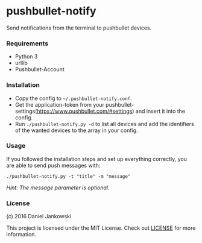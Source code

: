# pushbullet-notify 

Send notifications from the terminal to pushbullet devices.


### Requirements

- Python 3
- urllib
- Pushbullet-Account


### Installation

- Copy the config to `~/.pushbullet-notify.conf`.
- Get the application-token from your pushbullet-settings(https://www.pushbullet.com/#settings)
  and insert it into the config.
- Run `./pushbullet-notify.py -d` to list all devices and add the identifiers
  of the wanted devices to the array in your config.


### Usage

If you followed the installation steps and set up everything correctly, you are
able to send push messages with:


```
./pushbullet-notify.py -t "title" -m "message"
```

*Hint: The message parameter is optional.*


### License

(c) 2016 Daniel Jankowski


This project is licensed under the MIT License.
Check out [LICENSE](./LICENSE) for more information.

